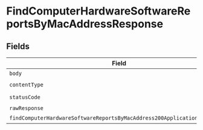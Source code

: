 # FindComputerHardwareSoftwareReportsByMacAddressResponse


## Fields

| Field                                                                                                                                                             | Type                                                                                                                                                              | Required                                                                                                                                                          | Description                                                                                                                                                       |
| ----------------------------------------------------------------------------------------------------------------------------------------------------------------- | ----------------------------------------------------------------------------------------------------------------------------------------------------------------- | ----------------------------------------------------------------------------------------------------------------------------------------------------------------- | ----------------------------------------------------------------------------------------------------------------------------------------------------------------- |
| `body`                                                                                                                                                            | *Uint8Array*                                                                                                                                                      | :heavy_minus_sign:                                                                                                                                                | N/A                                                                                                                                                               |
| `contentType`                                                                                                                                                     | *string*                                                                                                                                                          | :heavy_check_mark:                                                                                                                                                | N/A                                                                                                                                                               |
| `statusCode`                                                                                                                                                      | *number*                                                                                                                                                          | :heavy_check_mark:                                                                                                                                                | N/A                                                                                                                                                               |
| `rawResponse`                                                                                                                                                     | [AxiosResponse>](https://axios-http.com/docs/res_schema)                                                                                                          | :heavy_minus_sign:                                                                                                                                                | N/A                                                                                                                                                               |
| `findComputerHardwareSoftwareReportsByMacAddress200ApplicationJSONObject`                                                                                         | [FindComputerHardwareSoftwareReportsByMacAddress200ApplicationJSON](../../models/operations/findcomputerhardwaresoftwarereportsbymacaddress200applicationjson.md) | :heavy_minus_sign:                                                                                                                                                | OK                                                                                                                                                                |